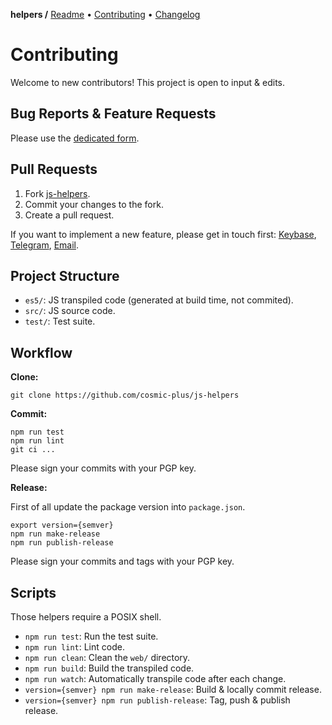 **helpers /**
[Readme](https://cosmic.plus/#view:js-helpers)
• [Contributing](https://cosmic.plus/#view:js-helpers/CONTRIBUTING)
• [Changelog](https://cosmic.plus/#view:js-helpers/CHANGELOG)

# Contributing

Welcome to new contributors! This project is open to input & edits.

## Bug Reports & Feature Requests

Please use the [dedicated form](https://github.com/cosmic-plus/js-helpers/issues/new/choose).

## Pull Requests

1. Fork [js-helpers](https://github.com/cosmic-plus/js-helpers).
2. Commit your changes to the fork.
3. Create a pull request.

If you want to implement a new feature, please get in touch first:
[Keybase](https://keybase.io/team/cosmic_plus),
[Telegram](https://t.me/cosmic_plus), [Email](mailto:mister.ticot@cosmic.plus).

## Project Structure

- `es5/`: JS transpiled code (generated at build time, not commited).
- `src/`: JS source code.
- `test/`: Test suite.

## Workflow

**Clone:**

```
git clone https://github.com/cosmic-plus/js-helpers
```

**Commit:**

```
npm run test
npm run lint
git ci ...
```

Please sign your commits with your PGP key.

**Release:**

First of all update the package version into `package.json`.

```
export version={semver}
npm run make-release
npm run publish-release
```

Please sign your commits and tags with your PGP key.

## Scripts

Those helpers require a POSIX shell.

- `npm run test`: Run the test suite.
- `npm run lint`: Lint code.
- `npm run clean`: Clean the `web/` directory.
- `npm run build`: Build the transpiled code.
- `npm run watch`: Automatically transpile code after each change.
- `version={semver} npm run make-release`: Build & locally commit release.
- `version={semver} npm run publish-release`: Tag, push & publish release.
